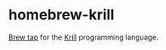 # homebrew-krill

[Brew tap](https://github.com/Homebrew/brew/blob/master/docs/brew-tap.md) for
the [Krill](https://krill.jakerunzer.com) programming language.
